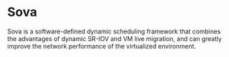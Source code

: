 # Sova
Sova is a software-defined dynamic scheduling framework that combines the advantages of dynamic SR-IOV and VM live migration, and can greatly improve the network performance of the virtualized environment.
